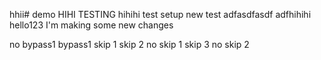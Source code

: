 hhii# demo
HIHI TESTING
hihihi
test setup
new test
adfasdfasdf
adfhihihi
hello123
I'm making some new changes

no bypass1
bypass1
skip 1
skip 2
no skip 1
skip 3
no skip 2
